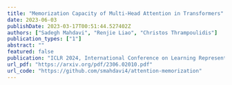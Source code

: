 ```yaml
---
title: "Memorization Capacity of Multi-Head Attention in Transformers"
date: 2023-06-03
publishDate: 2023-03-17T00:51:44.527402Z
authors: ["Sadegh Mahdavi", "Renjie Liao", "Christos Thrampoulidis"]
publication_types: ["1"]
abstract: ""
featured: false
publication: "ICLR 2024, International Conference on Learning Representations. **(Spotlight)**"
url_pdf: "https://arxiv.org/pdf/2306.02010.pdf"
url_code: "https://github.com/smahdavi4/attention-memorization"
---
```


